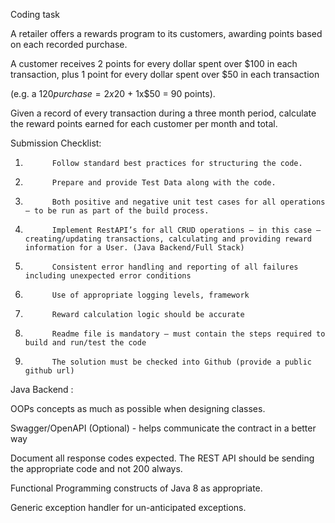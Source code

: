 Coding task

A retailer offers a rewards program to its customers, awarding points based on each recorded purchase.


A customer receives 2 points for every dollar spent over $100 in each transaction, plus 1 point for every dollar spent over $50 in each transaction

(e.g. a $120 purchase = 2x$20 + 1x$50 = 90 points).


Given a record of every transaction during a three month period, calculate the reward points earned for each customer per month and total.


Submission Checklist:

1.           Follow standard best practices for structuring the code.

2.           Prepare and provide Test Data along with the code.

3.           Both positive and negative unit test cases for all operations – to be run as part of the build process.

4.           Implement RestAPI’s for all CRUD operations – in this case – creating/updating transactions, calculating and providing reward information for a User. (Java Backend/Full Stack)

5.           Consistent error handling and reporting of all failures including unexpected error conditions

6.           Use of appropriate logging levels, framework

7.           Reward calculation logic should be accurate

8.           Readme file is mandatory – must contain the steps required to build and run/test the code

9.           The solution must be checked into Github (provide a public github url)



Java Backend :

OOPs concepts as much as possible when designing classes.

Swagger/OpenAPI (Optional) - helps communicate the contract in a better way

Document all response codes expected. The REST API should be sending the appropriate code and not 200 always.

Functional Programming constructs of Java 8 as appropriate.

Generic exception handler for un-anticipated exceptions.